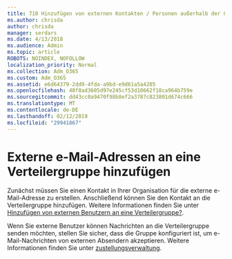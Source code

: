```yaml
---
title: 718 Hinzufügen von externen Kontakten / Personen außerhalb der Organisation in einer Verteilerliste
ms.author: chrisda
author: chrisda
manager: serdars
ms.date: 4/13/2018
ms.audience: Admin
ms.topic: article
ROBOTS: NOINDEX, NOFOLLOW
localization_priority: Normal
ms.collection: Adm_O365
ms.custom: Adm_O365
ms.assetid: e6d64379-2dd9-4fda-a9bd-e9d61a5a4205
ms.openlocfilehash: 48f8ad3605d97e245cf53d10662f18ca964b759e
ms.sourcegitcommit: dd43cc0a9470f98b8ef2a3787c823801d674c666
ms.translationtype: MT
ms.contentlocale: de-DE
ms.lasthandoff: 02/12/2019
ms.locfileid: "29941867"
---
```

# <a name="add-external-email-addresses-to-a-distribution-group"></a>Externe e-Mail-Adressen an eine Verteilergruppe hinzufügen

Zunächst müssen Sie einen Kontakt in Ihrer Organisation für die externe e-Mail-Adresse zu erstellen. Anschließend können Sie den Kontakt an die Verteilergruppe hinzufügen. Weitere Informationen finden Sie unter [Hinzufügen von externen Benutzern an eine Verteilergruppe?](https://support.office.com/client/caa0f310-0bb7-48e3-8ad2-cb358b53bbba).
  
Wenn Sie externe Benutzer können Nachrichten an die Verteilergruppe senden möchten, stellen Sie sicher, dass die Gruppe konfiguriert ist, um e-Mail-Nachrichten von externen Absendern akzeptieren. Weitere Informationen finden Sie unter [zustellungsverwaltung](https://technet.microsoft.com/library/bb124513.aspx#deliverymanagement).
  

